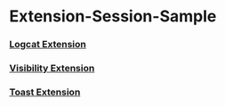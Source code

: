 # Extension-Session-Sample

### <a href="/app/utils/log_extension.pdf" target="_blank">Logcat Extension</a>
### <a href="/app/utils/visibility_extension.jpg" target="_blank">Visibility Extension</a>
### <a href="/app/utils/toast_extension.jpg" target="_blank">Toast Extension</a>

